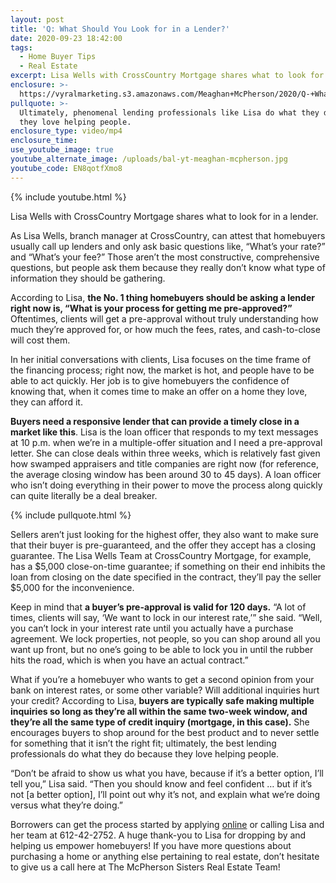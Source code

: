 ```yaml
---
layout: post
title: 'Q: What Should You Look for in a Lender?'
date: 2020-09-23 18:42:00
tags:
  - Home Buyer Tips
  - Real Estate
excerpt: Lisa Wells with CrossCountry Mortgage shares what to look for in a lender.
enclosure: >-
  https://vyralmarketing.s3.amazonaws.com/Meaghan+McPherson/2020/Q-+What+Should+Buyers+Ask+Their+Lenders_.mp4
pullquote: >-
  Ultimately, phenomenal lending professionals like Lisa do what they do because
  they love helping people.
enclosure_type: video/mp4
enclosure_time:
use_youtube_image: true
youtube_alternate_image: /uploads/bal-yt-meaghan-mcpherson.jpg
youtube_code: EN8qotfXmo8
---
```


{% include youtube.html %}

Lisa Wells with CrossCountry Mortgage shares what to look for in a lender.

As Lisa Wells, branch manager at CrossCountry, can attest that homebuyers usually call up lenders and only ask basic questions like, “What’s your rate?” and “What’s your fee?” Those aren’t the most constructive, comprehensive questions, but people ask them because they really don’t know what type of information they should be gathering.&nbsp;

According to Lisa, **the No. 1 thing homebuyers should be asking a lender right now is, “What is your process for getting me pre-approved?”** Oftentimes, clients will get a pre-approval without truly understanding how much they’re approved for, or how much the fees, rates, and cash-to-close will cost them.&nbsp;

In her initial conversations with clients, Lisa focuses on the time frame of the financing process; right now, the market is hot, and people have to be able to act quickly. Her job is to give homebuyers the confidence of knowing that, when it comes time to make an offer on a home they love, they can afford it.

**Buyers need a responsive lender that can provide a timely close in a market like this**. Lisa is the loan officer that responds to my text messages at 10 p.m. when we’re in a multiple-offer situation and I need a pre-approval letter. She can close deals within three weeks, which is relatively fast given how swamped appraisers and title companies are right now (for reference, the average closing window has been around 30 to 45 days). A loan officer who isn’t doing everything in their power to move the process along quickly can quite literally be a deal breaker.&nbsp;

{% include pullquote.html %}

Sellers aren’t just looking for the highest offer, they also want to make sure that their buyer is pre-guaranteed, and the offer they accept has a closing guarantee. The Lisa Wells Team at CrossCountry Mortgage, for example, has a $5,000 close-on-time guarantee; if something on their end inhibits the loan from closing on the date specified in the contract, they’ll pay the seller $5,000 for the inconvenience.&nbsp;

Keep in mind that **a buyer’s pre-approval is valid for 120 days.** “A lot of times, clients will say, ‘We want to lock in our interest rate,’” she said. “Well, you can’t lock in your interest rate until you actually have a purchase agreement. We lock properties, not people, so you can shop around all you want up front, but no one’s going to be able to lock you in until the rubber hits the road, which is when you have an actual contract.”&nbsp;

What if you’re a homebuyer who wants to get a second opinion from your bank on interest rates, or some other variable? Will additional inquiries hurt your credit? According to Lisa, **buyers are typically safe making multiple inquiries so long as they’re all within the same two-week window, and they’re all the same type of credit inquiry (mortgage, in this case).** She encourages buyers to shop around for the best product and to never settle for something that it isn’t the right fit; ultimately, the best lending professionals do what they do because they love helping people.&nbsp;

“Don’t be afraid to show us what you have, because if it’s a better option, I’ll tell you,” Lisa said. “Then you should know and feel confident … but if it’s not \[a better option\], I’ll point out why it’s not, and explain what we’re doing versus what they’re doing.”&nbsp;

Borrowers can get the process started by applying [online](https://crosscountrymortgage.com/) or calling Lisa and her team at 612-42-2752. A huge thank-you to Lisa for dropping by and helping us empower homebuyers\! If you have more questions about purchasing a home or anything else pertaining to real estate, don’t hesitate to give us a call here at The McPherson Sisters Real Estate Team\!